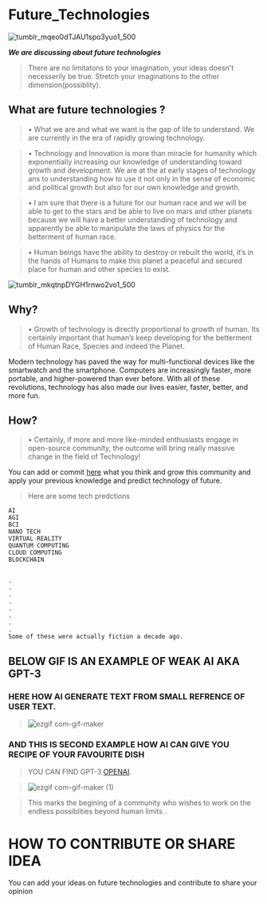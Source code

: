 # Future_Technologies

![tumblr_mqeo0dTJAU1spo3yuo1_500](https://user-images.githubusercontent.com/58439868/132955776-7ef64407-441c-4cc1-926a-d67c975cae17.gif)




***We are discussing about future technologies***

>There are no limitatons to your imagination, your ideas doesn't necesserily be true. 
Stretch your imaginations to the other dimension(possiblity).







## What are future technologies ?



> •	What we are and what we want is the gap of life to understand. We are currently in the era of rapidly growing technology. 
 
 
> •	Technology and Innovation is more than miracle for humanity which exponentially increasing our knowledge of understanding toward growth and development. We are at the at early stages of technology ans to understanding  how to use it not only in the sense of economic and political growth but also for our own knowledge and growth.


> •	I am sure that there is a future for our human race and we will be able to get to the stars and be able to live on mars and other planets because we will have a better understanding of technology and apparently be able to manipulate the laws of physics for the betterment of human race.


> •	Human beings have the ability to destroy or rebuilt the world, it’s in the hands of Humans to make this planet a peaceful and secured place for human and other species to exist.


![tumblr_mkqtnpDYGH1rnwo2vo1_500](https://user-images.githubusercontent.com/58439868/132955796-8ab9ca97-edd4-4caf-8c0e-8b74142438a3.gif)






## Why?  

> •	Growth of technology is directly proportional to growth of human. Its certainly important that human’s keep developing for the betterment of Human Race, Species and indeed the Planet. 


Modern technology has paved the way for multi-functional devices like the smartwatch
and the smartphone. Computers are increasingly faster, more portable, and higher-powered than ever
before. With all of these revolutions, technology has also made our lives easier, faster, better, and more fun.


## How?   

>  •	Certainly, if more and more like-minded enthusiasts engage in open-source community, the outcome will bring really massive change in the field of Technology! 

You can add or commit [here](google.com) what you think and grow this community and apply your previous knowledge and predict technology of future.




>Here are some tech predctions

```
AI
AGI
BCI
NANO TECH
VIRTUAL REALITY
QUANTUM COMPUTING
CLOUD COMPUTING
BLOCKCHAIN


.
.
.
.
.
.
.
.
Some of these were actually fiction a decade ago.
```




## BELOW GIF IS AN EXAMPLE OF WEAK AI AKA GPT-3


### HERE HOW AI GENERATE TEXT FROM SMALL REFRENCE OF USER TEXT.

>![ezgif com-gif-maker](https://user-images.githubusercontent.com/58439868/132951848-d0726234-25b2-4332-9c5e-d8211e962ec6.gif)


### AND THIS IS SECOND EXAMPLE HOW AI CAN GIVE YOU RECIPE OF YOUR FAVOURITE DISH


>YOU CAN FIND GPT-3 [OPENAI](https://openai.com/).

>![ezgif com-gif-maker (1)](https://user-images.githubusercontent.com/58439868/132952594-de419c3f-f863-4fe7-85ab-a77b2a9e98b9.gif)







>This marks the begining of a community who wishes to work on the endless possiblities beyond human limits .



# HOW TO CONTRIBUTE OR SHARE IDEA

 You can add your ideas on future technologies and contribute to share your opinion 
 
